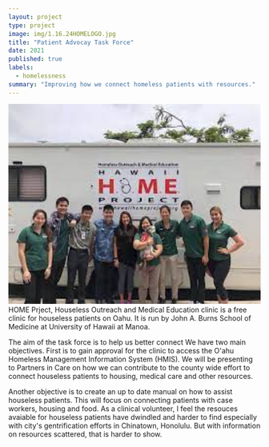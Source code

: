 ```yaml
---
layout: project
type: project
image: img/1.16.24HOMELOGO.jpg
title: "Patient Advocay Task Force"
date: 2021
published: true
labels:
  - homelessness
summary: "Improving how we connect homeless patients with resources."
---
```


<img width="700px" height ="400px" class="rounded float-start pe-4" src="./HomeProject.jpeg">

<div class="text-center p-4">
 
</div>
HOME Prject, Houseless Outreach and Medical Education clinic is a free clinic for houseless patients on Oahu. It is run by John A. Burns School of Medicine at University of Hawaii at Manoa. 

The aim of the task force is to help us better connect We have two main objectives. First is to gain approval for the clinic to access the O'ahu Homeless Management Information System (HMIS). We will be presenting to Partners in Care on how we can contribute to the county wide effort to connect houseless patients to housing, medical care and other resources. 

Another objective is to create an up to date manual on how to assist houseless patients. This will focus on connecting patients with case workers, housing and food. As a clinical volunteer, I feel the resouces avaiable for houseless patients have dwindled and harder to find especially with city's gentrification efforts in Chinatown, Honolulu. But with information on resources scattered, that is harder to show. 
